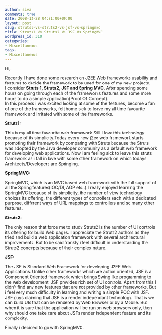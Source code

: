 ```yaml
---
author: siva
comments: true
date: 2008-12-28 04:21:00+00:00
layout: post
slug: struts1-vs-struts2-vs-jsf-vs-springmvc
title: Struts1 Vs Struts2 Vs JSF Vs SpringMVC
wordpress_id: 310
categories:
- Miscellaneous
tags:
- Miscellaneous
---
```


Hi,

Recently I have done some research on J2EE Web frameworks usability and features to decide the framework to be used for one of my new projects.  
I consider **Struts 1, Struts2, JSF and Spring MVC**. After spending some hours on going through each of the frameworks features and some more hours to do a simple application(Proof Of Concept).  
In this process i was excited looking at some of the features, become a fan of one of the frameworks, felt home sick to leave my all time favourite framework and irritated with some of the frameworks.

**Struts1:**

This is my all time favourite web framework.Still I love this technology because of its simplicity.Today every new j2ee web framework starts promoting their framework by comparing with Struts because the Struts was adopted by the Java developer community as a default web framework for developing web applications. Now i am feeling sick to leave this struts framework as i fall in love with some other framework on which todays Architects/Developers are Springing.

**SpringMVC:**

SpringMVC, which is an MVC based web framework with the full support of all the Spring features(IOC/DI, AOP etc..).I really enjoyed learning the SpringMVC because of its simplicity, the number of view technology choices its offering, the different types of controllers each with a dedicated purpose, different ways of URL mappings to controllers and so many other features.  


**Struts2:**

The only reason that force me to study Struts2 is the number of UI controls its offering for build Web pages. I appreciate the Struts2 authors as they tried and build a web application framework with several architectural improvements. But to be said frankly i feel difficult in understanding the Struts2 concepts because of their complex nature. 

**JSF:**

The JSF is Standard Web Framework for developing J2EE Web Applications. Unlike other frameworks which are action oriented, JSF is a Component Oriented framework which brings Swing like programming to the web development. JSF provides rich set of UI controls. Apart from this I didn't find any new features that are not provided by other frameworks. But i feel very much difficulty in learning and writing a simple POC with JSF. JSF guys claiming that JSF is a render independant technology. That is we can build UIs that can be rendered by Web Browser or by a Mobile. But when it is sure that the application will be run on web browsers only, then why should one take care about JSFs render independent feature and its complexity.

Finally i decided to go with SpringMVC. 
